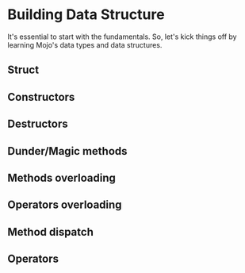 # Building Data Structure

It's essential to start with the fundamentals. So, let's kick things off by learning Mojo's data types and data structures.

## Struct

## Constructors

## Destructors

## Dunder/Magic methods

## Methods overloading

## Operators overloading

## Method dispatch

## Operators

<!-- 
Let's start writing a simple calculator program in Python.

for simple mathematical calculations, just trust Mojo REPL

```{code-block}

# open REPL and run following commands

print(3+4)
print(-3+4)
print(-3**4+(4*3/5))

```

however, our end goal is to develop a functionality which can function as full calculator which is way beyond than simple addition and subtraction.
hence, let's write a function instead which does the same thing,

```{code-block}

def myAdd():

# $ cat hello.🔥
def main():
    print("hello world")
    for x in range(9, 0, -3):
        print(x)
# $ mojo hello.🔥

```

However, this is still Python, it's still very nice for Mojo to run Python code but, what if I write a function which does more than simple addition, for example, it access file or directory structure in operating system. In those case, adding Type will definitely help compiler optimize this code and run it faster.

## Data Type & Variables

So let's start adding type definition to this function.

@strict def myAdd()

this is still not Mojo looking, do I will replace @strict type with fn().
Now, this is still an overhead to compiler, but Modern Programming or any programming language is about writing many functions, Fn() deserve to be a First class object in Mojo.

so let's replace @strict `def myAdd() -> fn() myAdd()`

inside functional arguments, we will call these functional arguments and later chapters, we will discuss how arguments although look similar but are different than parameters.

So how do we define static and dynamic variables in Mojo.
we use Let and Var.
 Let - immutable and var = mutable.
 There is also a third type, alias = run time immutable

 let's see these in actions to understand the difference

## Data Type

Bool, Int, String, List, ....
No DICT yet

```{code-block}
def your_function(a, b):
    let c = a
    # Uncomment to see an error:
    # c = b  # error: c is immutable

    if c != b:
        let d = b
        print(d)

your_function(2, 3)
```

```{code-block}
def your_function():
    let x: Int = 42
    let y: Float64 = 17.0

    let z: Float32
    if x != 0:
        z = 1.0
    else:
        z = foo()
    print(z)

def foo() -> Float32:
    return 3.14

your_function()
```

```{code-block}
struct MyPair:
    var first: Int
    var second: Int

    # We use 'fn' instead of 'def' here - we'll explain that soon
    fn __init__(inout self, first: Int, second: Int):
        self.first = first
        self.second = second

    fn __lt__(self, rhs: MyPair) -> Bool:
        return self.first < rhs.first or
              (self.first == rhs.first and
               self.second < rhs.second)
```

```{code-block}
struct Complex:
    var re: Float32
    var im: Float32

    fn __init__(inout self, x: Float32):
        """Construct a complex number given a real number."""
        self.re = x
        self.im = 0.0

    fn __init__(inout self, r: Float32, i: Float32):
        """Construct a complex number given its real and imaginary components."""
        self.re = r
        self.im = i
```

## Data Types and memory representation

## Data Type Hierarchy

## about Struct

Now, from the application programming perspective, we want to create a professional grade calculator, with end goal in mind that someday it will be a scientific calculator and let;s hope that some day, will even solve partial differential equations or could evolve into a complex system, which spits out results thrown any mathematical equation.

This is a lot to ask for, but let's just start somewhere and build a system which does more than one simple calculation. -->
